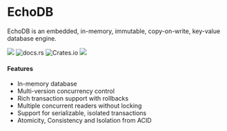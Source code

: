# EchoDB

EchoDB is an embedded, in-memory, immutable, copy-on-write, key-value database engine.

[![](https://img.shields.io/badge/status-alpha-ff00bb.svg?style=flat-square)](https://github.com/surrealdb/echodb) ![docs.rs](https://img.shields.io/docsrs/echodb?style=flat-square) ![Crates.io](https://img.shields.io/crates/v/echodb?style=flat-square) [![](https://img.shields.io/badge/license-Apache_License_2.0-00bfff.svg?style=flat-square)](https://github.com/surrealdb/echodb) 

#### Features

- In-memory database
- Multi-version concurrency control
- Rich transaction support with rollbacks
- Multiple concurrent readers without locking
- Support for serializable, isolated transactions
- Atomicity, Consistency and Isolation from ACID
